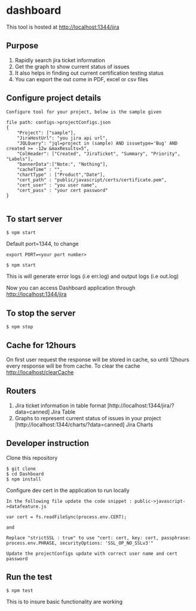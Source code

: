 # dashboard

This tool is hosted at [http://localhost:1344/jira](dashboard)

## Purpose

1. Rapidly search jira ticket information
2. Get the graph to show current status of issues
3. It also helps in finding out current certification testing status
4. You can export the out come in PDF, excel or csv files

## Configure project details

```
Configure tool for your project, below is the sample given

file path: configs->projectConfigs.json
{
    "Project": ["sample"],
    "JiraHostUrl": "you jira api url",
    "JQLQuery": "jql=project in (sample) AND issuetype='Bug' AND created >= -12w &maxResults=5",
    "ColHeader": ["Created", "JiraTicket", "Summary", "Priority", "Labels"],
    "bannerData":["Note:", "Nothing"],
    "cacheTime" : "",
    "chartType" : ["Product","Date"],
    "cert_path" : "public/javascript/certs/certificate.pem",
    "cert_user" : "you user name",
    "cert_pass" : "your cert password"
}


```
## To start server
```
$ npm start
```

Default port=1344, to change
```
export PORT=<your port number>

$ npm start
```
This is will generate error logs (i.e err.log) and output logs (i.e out.log)

Now you can access Dashboard application through [http://localhost:1344/jira](http://localhost:1344/jira)


## To stop the server

```
$ npm stop

```

## Cache for 12hours

On first user request the response will be stored in cache, so until 12hours every response will be from cache.
To clear the cache [http://localhost/clearCache](http://10.10.36.55:1344/clearCache)

## Routers

1. Jira ticket information in table format [http://localhost:1344/jira/?data=canned] Jira Table
2. Graphs to represent current status of issues in your project [http://localhost:1344/charts/?data=canned] Jira Charts

## Developer instruction

 Clone this repository

```
$ git clone
$ cd Dashboard
$ npm install
```
 Configure dev cert in the application to run locally

```
In the following file update the code snippet : public->javascript->datafeature.js

var cert = fs.readFileSync(process.env.CERT);

and

Replace "strictSSL : true" to use "cert: cert, key: cert, passphrase: process.env.PHRASE, securityOptions: 'SSL_OP_NO_SSLv3'"

Update the projectConfigs update with correct user name and cert password
```

## Run the test

```
$ npm test
```
This is to insure basic functionality are working
